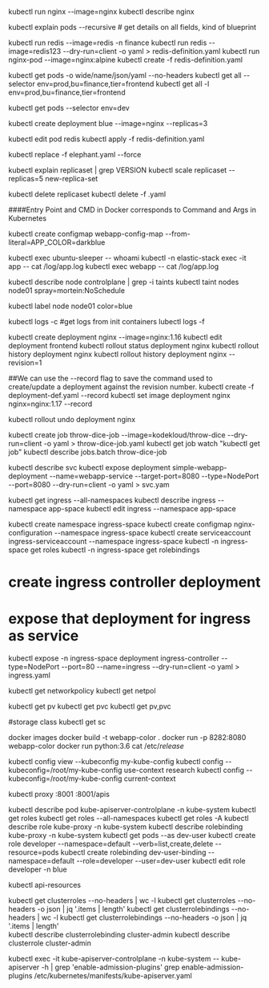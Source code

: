 kubectl run nginx --image=nginx
kubectl describe nginx

kubectl explain pods --recursive # get details on all fields, kind of blueprint

kubectl run redis --image=redis -n finance
kubectl run redis --image=redis123 --dry-run=client -o yaml > redis-definition.yaml
kubectl run nginx-pod --image=nginx:alpine
kubectl create -f redis-definition.yaml

kubectl get pods -o wide/name/json/yaml --no-headers
kubectl get all --selector env=prod,bu=finance,tier=frontend
kubectl get all -l env=prod,bu=finance,tier=frontend

kubectl get pods --selector env=dev

kubectl create deployment blue --image=nginx --replicas=3

kubectl edit pod redis
kubectl apply -f redis-definition.yaml

kubectl replace -f elephant.yaml --force

kubectl explain replicaset | grep VERSION
kubectl scale replicaset --replicas=5 new-replica-set

kubectl delete replicaset <replicaset-name>
kubectl delete -f <file-name>.yaml

####Entry Point and CMD in Docker corresponds to Command and Args in Kubernetes

kubectl create configmap webapp-config-map --from-literal=APP_COLOR=darkblue

kubectl exec ubuntu-sleeper -- whoami
kubectl -n elastic-stack exec -it app -- cat /log/app.log
kubectl exec webapp -- cat /log/app.log

kubectl describe node controlplane | grep -i taints
kubectl taint nodes node01 spray=mortein:NoSchedule

kubectl label node node01 color=blue

kubectl logs <podname> -c <int container name> #get logs from init containers
lubectl logs -f <podname> <container name>

kubectl create deployment nginx --image=nginx:1.16
kubectl edit deployment frontend
kubectl rollout status deployment nginx
kubectl rollout history deployment nginx
kubectl rollout history deployment nginx --revision=1

##We can use the --record flag to save the command used to create/update a deployment against the revision number.
kubectl create -f deployment-def.yaml --record
kubectl set image deployment nginx nginx=nginx:1.17 --record

kubectl rollout undo deployment nginx

kubectl create job throw-dice-job --image=kodekloud/throw-dice --dry-run=client -o yaml > throw-dice-job.yaml
kubectl get job
watch "kubectl get job"
kubectl describe jobs.batch throw-dice-job

kubectl describe svc
kubectl expose deployment simple-webapp-deployment --name=webapp-service --target-port=8080 --type=NodePort --port=8080 --dry-run=client -o yaml > svc.yam

kubectl get ingress --all-namespaces
kubectl describe ingress --namespace app-space
kubectl edit ingress --namespace app-space

kubectl create namespace ingress-space
kubectl create configmap nginx-configuration --namespace ingress-space
kubectl create serviceaccount ingress-serviceaccount --namespace ingress-space
kubectl -n ingress-space get roles
kubectl -n ingress-space get rolebindings
# create ingress controller deployment
# expose that deployment for ingress as service
kubectl expose -n ingress-space deployment ingress-controller --type=NodePort --port=80 --name=ingress --dry-run=client -o yaml > ingress.yaml


kubectl get networkpolicy
kubectl get netpol

kubectl get pv
kubectl get pvc
kubectl get pv,pvc

#storage class
kubectl get sc

docker images
docker build -t webapp-color .
docker run -p 8282:8080 webapp-color
docker run python:3.6 cat /etc/*release*

kubectl config view --kubeconfig my-kube-config
kubectl config --kubeconfig=/root/my-kube-config use-context research
kubectl config --kubeconfig=/root/my-kube-config current-context

kubectl proxy
:8001
:8001/apis

kubectl describe pod kube-apiserver-controlplane -n kube-system
kubectl get roles
kubectl get roles --all-namespaces
kubectl get roles -A
kubectl describe role kube-proxy -n kube-system
kubectl describe rolebinding kube-proxy -n kube-system
kubectl get pods --as dev-user
kubectl create role developer --namespace=default --verb=list,create,delete --resource=pods
kubectl create rolebinding dev-user-binding --namespace=default --role=developer --user=dev-user
kubectl edit role developer -n blue

kubectl api-resources

kubectl get clusterroles --no-headers | wc -l
kubectl get clusterroles --no-headers -o json | jq '.items | length'
kubectl get clusterrolebindings --no-headers | wc -l
kubectl get clusterrolebindings --no-headers -o json | jq '.items | length'\
kubectl describe clusterrolebinding cluster-admin
kubectl describe clusterrole cluster-admin

kubectl exec -it kube-apiserver-controlplane -n kube-system -- kube-apiserver -h | grep 'enable-admission-plugins'
grep enable-admission-plugins /etc/kubernetes/manifests/kube-apiserver.yaml